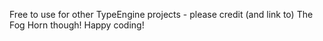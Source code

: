 Free to use for other TypeEngine projects - please credit (and link to) The Fog Horn though! Happy coding!
